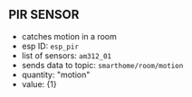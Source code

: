 ## PIR SENSOR

- catches motion in a room 
- esp ID: ```esp_pir```
- list of sensors: ```am312_01```
- sends data to topic: ```smarthome/room/motion```
- quantity: "motion"
- value: {1}
